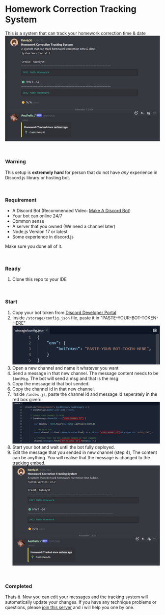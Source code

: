 # Homework Correction Tracking System
This is a system that can track your homework correction time & date 
![image info](./assets/trackedRecord.jpg)

<br>

### Warning 
This setup is **extremely hard** for person that do not have *any* experience in Discord.js library or hosting bot. 

<br>

### Requirement
- A Discord Bot (Recommended Video: [Make A Discord Bot](https://www.youtube.com/watch?v=_woxAkO0Ywg))
- Your bot can online 24/7 
- Common sense 
- A server that you owned (We need a channel later)
- Node.js Version 17 or latest 
- Some experience in discord.js 

Make sure you done all of it.

<br>

### Ready
1. Clone this repo to your IDE 

<br>

### Start
1. Copy your bot token from [Discord Developer Portal](https://discord.com/developers/applications)
2. Inside `/storage/config.json` file, paste it in "PASTE-YOUR-BOT-TOKEN-HERE"
![image info](./assets/botToken.jpg)
3. Open a new channel and name it whatever you want
4. Send a message in that new channel. The message content needs to be `$botMsg`. The bot will send a msg and that is the msg 
5. Copy the message id that bot sended.
6. Copy the channel id in that new channel.
7. Inside `/index.js`, paste the channel id and message id seperately in the red box given: 
![image info](./assets/channelID&msgID.jpg)
8. Start your bot and wait until the bot fully deployed.
9. Edit the message that you sended in new channel (step 4), The content can be anything. You will realise that the message is changed to the tracking embed.
![image info](./assets/trackedRecord.jpg)

<br>

### Completed
Thats it. Now you can edit your messages and the tracking system will automatically update your changes. If you have any technique problems or questions, please [join this server](https://discord.gg/d9Wxzyyfpc) and i will help you one by one. 
